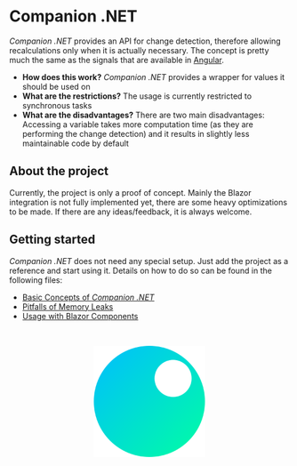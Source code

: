 # Companion .NET
*Companion .NET* provides an API for change detection, therefore allowing recalculations only when it is actually necessary. The concept is pretty much the same as the signals that are available in [Angular](https://angular.dev/guide/signals).

- **How does this work?** *Companion .NET* provides a wrapper for values it should be used on
- **What are the restrictions?** The usage is currently restricted to synchronous tasks
- **What are the disadvantages?** There are two main disadvantages: Accessing a variable takes more computation time (as they are performing the change detection) and it results in slightly less maintainable code by default

## About the project
Currently, the project is only a proof of concept. Mainly the Blazor integration is not fully implemented yet, there are some heavy optimizations to be made. If there are any ideas/feedback, it is always welcome.

## Getting started
*Companion .NET* does not need any special setup. Just add the project as a reference and start using it. Details on how to do so can be found in the following files:

 - [Basic Concepts of *Companion .NET*](docs/BasicConcepts.md)
 - [Pitfalls of Memory Leaks](docs/MemoryLeaks.md)
 - [Usage with Blazor Components](docs/UsageWithBlazor.md)

<br/>
<p align="center">
    <img src="img/logo.svg" width="200px" alt="Logo">
</p>